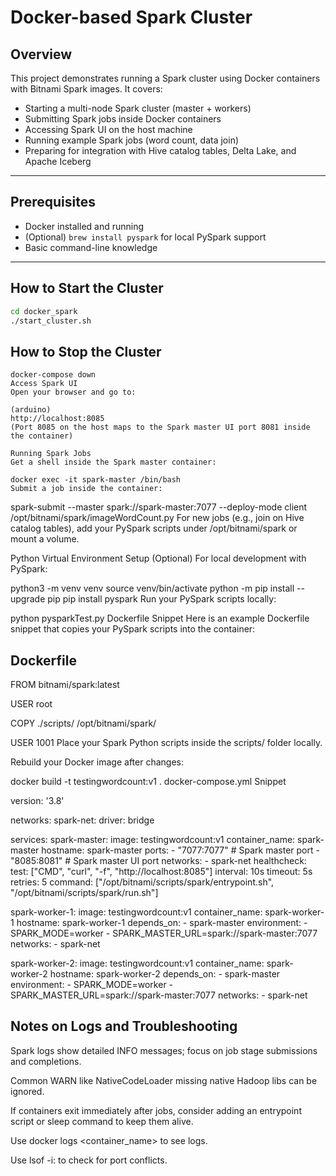 # Docker-based Spark Cluster

## Overview

This project demonstrates running a Spark cluster using Docker containers with Bitnami Spark images. It covers:

- Starting a multi-node Spark cluster (master + workers)
- Submitting Spark jobs inside Docker containers
- Accessing Spark UI on the host machine
- Running example Spark jobs (word count, data join)
- Preparing for integration with Hive catalog tables, Delta Lake, and Apache Iceberg

---

## Prerequisites

- Docker installed and running  
- (Optional) `brew install pyspark` for local PySpark support  
- Basic command-line knowledge  

---

## How to Start the Cluster

```bash
cd docker_spark
./start_cluster.sh
```


## How to Stop the Cluster

    docker-compose down
    Access Spark UI
    Open your browser and go to:
    
    (arduino)
    http://localhost:8085
    (Port 8085 on the host maps to the Spark master UI port 8081 inside the container)
    
    Running Spark Jobs
    Get a shell inside the Spark master container:
    
    docker exec -it spark-master /bin/bash
    Submit a job inside the container:

spark-submit --master spark://spark-master:7077 --deploy-mode client /opt/bitnami/spark/imageWordCount.py
For new jobs (e.g., join on Hive catalog tables), add your PySpark scripts under /opt/bitnami/spark or mount a volume.

Python Virtual Environment Setup (Optional)
For local development with PySpark:

python3 -m venv venv
source venv/bin/activate
python -m pip install --upgrade pip
pip install pyspark
Run your PySpark scripts locally:

python pysparkTest.py
Dockerfile Snippet
Here is an example Dockerfile snippet that copies your PySpark scripts into the container:

## Dockerfile
FROM bitnami/spark:latest

USER root

COPY ./scripts/ /opt/bitnami/spark/

USER 1001
Place your Spark Python scripts inside the scripts/ folder locally.

Rebuild your Docker image after changes:

docker build -t testingwordcount:v1 .
docker-compose.yml Snippet

version: '3.8'

networks:
  spark-net:
    driver: bridge

services:
  spark-master:
    image: testingwordcount:v1
    container_name: spark-master
    hostname: spark-master
    ports:
      - "7077:7077"   # Spark master port
      - "8085:8081"   # Spark master UI port
    networks:
      - spark-net
    healthcheck:
      test: ["CMD", "curl", "-f", "http://localhost:8085"]
      interval: 10s
      timeout: 5s
      retries: 5
    command: ["/opt/bitnami/scripts/spark/entrypoint.sh", "/opt/bitnami/scripts/spark/run.sh"]

  spark-worker-1:
    image: testingwordcount:v1
    container_name: spark-worker-1
    hostname: spark-worker-1
    depends_on:
      - spark-master
    environment:
      - SPARK_MODE=worker
      - SPARK_MASTER_URL=spark://spark-master:7077
    networks:
      - spark-net

  spark-worker-2:
    image: testingwordcount:v1
    container_name: spark-worker-2
    hostname: spark-worker-2
    depends_on:
      - spark-master
    environment:
      - SPARK_MODE=worker
      - SPARK_MASTER_URL=spark://spark-master:7077
    networks:
      - spark-net


## Notes on Logs and Troubleshooting
Spark logs show detailed INFO messages; focus on job stage submissions and completions.

Common WARN like NativeCodeLoader missing native Hadoop libs can be ignored.

If containers exit immediately after jobs, consider adding an entrypoint script or sleep command to keep them alive.

Use docker logs <container_name> to see logs.

Use lsof -i:<port> to check for port conflicts.

